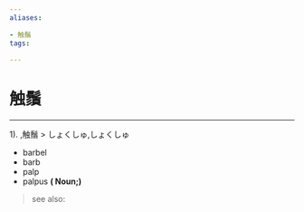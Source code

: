 ```yaml
---
aliases:
    
- 触鬚
tags:
    
---
```


# 触鬚
---
1).
,触鬚 > しょくしゅ,しょくしゅ

- barbel
- barb
- palp
- palpus
**( Noun;)**
> see also: 
            